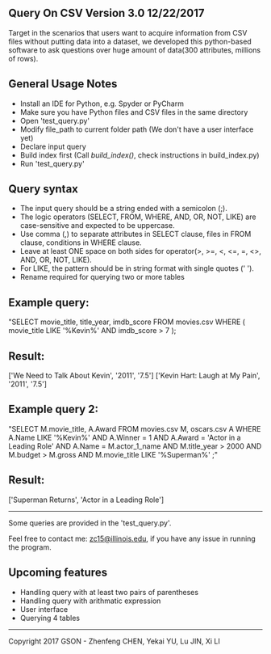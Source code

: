 Query On CSV Version 3.0 12/22/2017
------------------------------------
Target in the scenarios that users want to acquire information from CSV files without putting data into a dataset, we developed this python-based software to ask questions over huge amount of data(300 attributes, millions of rows).

General Usage Notes
------------------------------------
- Install an IDE for Python, e.g. Spyder or PyCharm
- Make sure you have Python files and CSV files in the same directory
- Open 'test_query.py' 
- Modify file_path to current folder path (We don't have a user interface yet)
- Declare input query 
- Build index first (Call _build_index()_, check instructions in build_index.py)
- Run 'test_query.py'

Query syntax
------------------------------------
- The input query should be a string ended with a semicolon (;).
- The logic operators (SELECT, FROM, WHERE, AND, OR, NOT, LIKE) are case-sensitive and expected to be uppercase.
- Use comma (,) to separate attributes in SELECT clause, files in FROM clause, conditions in WHERE clause.
- Leave at least ONE space on both sides for operator(>, >=, <, <=, =, <>, AND, OR, NOT, LIKE).
- For LIKE, the pattern should be in string format with single quotes (' ').
- Rename required for querying two or more tables


Example query:
------------------------------------
"SELECT movie_title, title_year, imdb_score FROM movies.csv WHERE ( movie_title LIKE '%Kevin%' AND imdb_score > 7 );

Result:
------------------------------------
['We Need to Talk About Kevin', '2011', '7.5']
['Kevin Hart: Laugh at My Pain', '2011', '7.5']


Example query 2:
------------------------------------
"SELECT M.movie_title, A.Award FROM movies.csv M, oscars.csv A WHERE A.Name LIKE '%Kevin%' AND A.Winner = 1 AND A.Award = 'Actor in a Leading Role' AND A.Name = M.actor_1_name AND M.title_year > 2000 AND M.budget > M.gross AND M.movie_title LIKE '%Superman%' ;"

Result:
------------------------------------
['Superman Returns', 'Actor in a Leading Role']

------------------------------------
Some queries are provided in the 'test_query.py'. 

Feel free to contact me: zc15@illinois.edu, if you have any issue in running the program.

Upcoming features
------------------------------------
- Handling query with at least two pairs of parentheses
- Handling query with arithmatic expression
- User interface
- Querying 4 tables
------------------------------------
Copyright 2017 GSON - Zhenfeng CHEN, Yekai YU, Lu JIN, Xi LI
